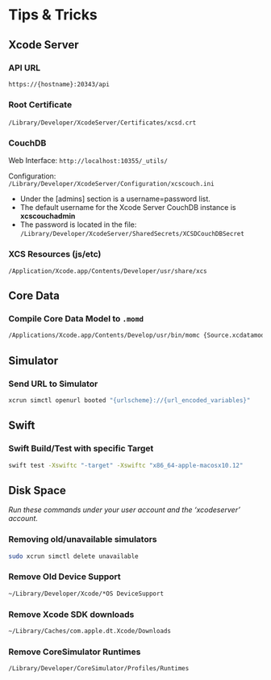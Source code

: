 #  Tips & Tricks

## Xcode Server

### API URL

`https://{hostname}:20343/api`

### Root Certificate

`/Library/Developer/XcodeServer/Certificates/xcsd.crt`
 
### CouchDB

Web Interface: `http://localhost:10355/_utils/`

Configuration: `/Library/Developer/XcodeServer/Configuration/xcscouch.ini`

* Under the [admins] section is a username=password list.
* The default username for the Xcode Server CouchDB instance is **xcscouchadmin**
* The password is located in the file: `/Library/Developer/XcodeServer/SharedSecrets/XCSDCouchDBSecret`

### XCS Resources (js/etc)

`/Application/Xcode.app/Contents/Developer/usr/share/xcs`

## Core Data

### Compile Core Data Model to `.momd`

```bash
/Applications/Xcode.app/Contents/Develop/usr/bin/momc {Source.xcdatamodeld} {Destination.momd}
```

## Simulator

### Send URL to Simulator

```bash
xcrun simctl openurl booted "{urlscheme}://{url_encoded_variables}"
```

## Swift

### Swift Build/Test with specific Target

```bash
swift test -Xswiftc "-target" -Xswiftc "x86_64-apple-macosx10.12"
```

## Disk Space

_Run these commands under your user account and the ‘xcodeserver’ account._

### Removing old/unavailable simulators

```bash
sudo xcrun simctl delete unavailable
```

### Remove Old Device Support

```bash
~/Library/Developer/Xcode/*OS DeviceSupport
```

### Remove Xcode SDK downloads

```bash
~/Library/Caches/com.apple.dt.Xcode/Downloads
```

### Remove CoreSimulator Runtimes

```bash
/Library/Developer/CoreSimulator/Profiles/Runtimes
```

